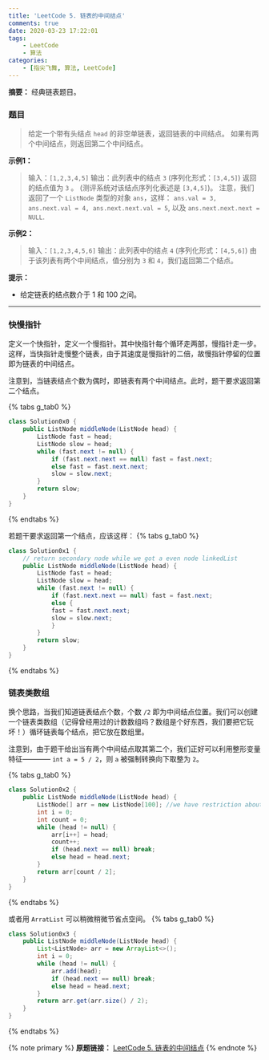 ```yaml
---
title: 'LeetCode 5. 链表的中间结点'
comments: true
date: 2020-03-23 17:22:01
tags:
    - LeetCode
    - 算法
categories:
    - [指尖飞舞, 算法, LeetCode]
---
```

__摘要：__
经典链表题目。
<!--more-->

### 题目
> 给定一个带有头结点 `head` 的非空单链表，返回链表的中间结点。
> 如果有两个中间结点，则返回第二个中间结点。

__示例1：__
> 输入：`[1,2,3,4,5]`
> 输出：此列表中的结点 `3` (序列化形式：`[3,4,5]`)
> 返回的结点值为 `3` 。 (测评系统对该结点序列化表述是 `[3,4,5]`)。
> 注意，我们返回了一个 `ListNode` 类型的对象 `ans`，这样：
> `ans.val = 3, ans.next.val = 4, ans.next.next.val = 5`, 以及 `ans.next.next.next = NULL`.

__示例2：__
> 输入：`[1,2,3,4,5,6]`
> 输出：此列表中的结点 `4` (序列化形式：`[4,5,6]`)
> 由于该列表有两个中间结点，值分别为 `3` 和 `4`，我们返回第二个结点。

__提示：__
+ 给定链表的结点数介于 $1$ 和 $100$ 之间。
___

### 快慢指针
定义一个快指针，定义一个慢指针。其中快指针每个循环走两部，慢指针走一步。这样，当快指针走慢整个链表，由于其速度是慢指针的二倍，故慢指针停留的位置即为链表的中间结点。

注意到，当链表结点个数为偶时，即链表有两个中间结点。此时，题干要求返回第二个结点。

{% tabs g_tab0 %}
<!-- tab Java -->
```Java
class Solution0x0 {
    public ListNode middleNode(ListNode head) {
        ListNode fast = head;
        ListNode slow = head;
        while (fast.next != null) {
            if (fast.next.next == null) fast = fast.next;
            else fast = fast.next.next;
            slow = slow.next;
        }
        return slow;
    }
}
```
<!-- endtab -->
{% endtabs %}

若题干要求返回第一个结点，应该这样：
{% tabs g_tab0 %}
<!-- tab Java -->
```Java
class Solution0x1 {
    // return secondary node while we got a even node linkedList
    public ListNode middleNode(ListNode head) {
        ListNode fast = head;
        ListNode slow = head;
        while (fast.next != null) {
            if (fast.next.next == null) fast = fast.next;
            else {
            fast = fast.next.next;
            slow = slow.next;
            } 
        }
        return slow;
    }
}
```
<!-- endtab -->
{% endtabs %}

### 链表类数组
换个思路，当我们知道链表结点个数，个数 `/2` 即为中间结点位置。我们可以创建一个链表类数组（记得曾经用过的计数数组吗？数组是个好东西，我们要把它玩坏！）循环链表每个结点，把它放在数组里。

注意到，由于题干给出当有两个中间结点取其第二个，我们正好可以利用整形变量特征———— `int a = 5 / 2`，则 `a` 被强制转换向下取整为 `2`。

{% tabs g_tab0 %}
<!-- tab Java -->
```Java
class Solution0x2 {
    public ListNode middleNode(ListNode head) {
        ListNode[] arr = new ListNode[100]; //we have restriction about length of linkedList
        int i = 0;
        int count = 0;
        while (head != null) {
            arr[i++] = head;
            count++;
            if (head.next == null) break;
            else head = head.next;
        }
        return arr[count / 2];
    }
}
```
<!-- endtab -->
{% endtabs %}

或者用 `ArratList` 可以稍微稍微节省点空间。
{% tabs g_tab0 %}
<!-- tab Java -->
```Java
class Solution0x3 {
    public ListNode middleNode(ListNode head) {
        List<ListNode> arr = new ArrayList<>();
        int i = 0;
        while (head != null) {
            arr.add(head);
            if (head.next == null) break;
            else head = head.next;
        }
        return arr.get(arr.size() / 2);
    }
}
```
<!-- endtab -->
{% endtabs %}

{% note primary %}
__原题链接：__ [LeetCode 5. 链表的中间结点](https://leetcode-cn.com/problems/middle-of-the-linked-list/)
{% endnote %}
